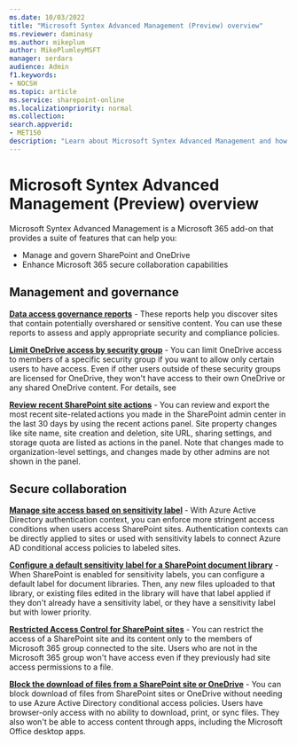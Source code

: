 ```yaml
---
ms.date: 10/03/2022
title: "Microsoft Syntex Advanced Management (Preview) overview"
ms.reviewer: daminasy
ms.author: mikeplum
author: MikePlumleyMSFT
manager: serdars
audience: Admin
f1.keywords:
- NOCSH
ms.topic: article
ms.service: sharepoint-online
ms.localizationpriority: normal
ms.collection:  
search.appverid:
- MET150
description: "Learn about Microsoft Syntex Advanced Management and how you can use it in your organization."
---
```


# Microsoft Syntex Advanced Management (Preview) overview
<!---
[!INCLUDE[Advanced Management](includes/advanced-management.md)]
--->
Microsoft Syntex Advanced Management is a Microsoft 365 add-on that provides a suite of features that can help you:

- Manage and govern SharePoint and OneDrive
- Enhance Microsoft 365 secure collaboration capabilities

<!---
Articles that cover features that use Syntex Advanced Management are designated with  [!INCLUDE[Advanced Management](includes/advanced-management.md)] at the top.
--->

## Management and governance

**[Data access governance reports](data-access-governance-reports.md)** - These reports help you discover sites that contain potentially overshared or sensitive content. You can use these reports to assess and apply appropriate security and compliance policies.

**[Limit OneDrive access by security group](limit-access.md)** - You can limit OneDrive access to members of a specific security group if you want to allow only certain users to have access. Even if other users outside of these security groups are licensed for OneDrive, they won't have access to their own OneDrive or any shared OneDrive content. For details, see 

**[Review recent SharePoint site actions](recent-actions-panel.md)** - You can review and export the most recent site-related actions you made in the SharePoint admin center in the last 30 days by using the recent actions panel. Site property changes like site name, site creation and deletion, site URL, sharing settings, and storage quota are listed as actions in the panel. Note that changes made to organization-level settings, and changes made by other admins are not shown in the panel.

## Secure collaboration

**[Manage site access based on sensitivity label](authentication-context-example.md)** - With Azure Active Directory authentication context, you can enforce more stringent access conditions when users access SharePoint sites. Authentication contexts can be directly applied to sites or used with sensitivity labels to connect Azure AD conditional access policies to labeled sites.

**[Configure a default sensitivity label for a SharePoint document library](/microsoft-365/compliance/sensitivity-labels-sharepoint-default-label)** - When SharePoint is enabled for sensitivity labels, you can configure a default label for document libraries. Then, any new files uploaded to that library, or existing files edited in the library will have that label applied if they don't already have a sensitivity label, or they have a sensitivity label but with lower priority.

**[Restricted Access Control for SharePoint sites](restricted-access-control.md)** - You can restrict the access of a SharePoint site and its content only to the members of Microsoft 365 group connected to the site. Users who are not in the Microsoft 365 group won't have access even if they previously had site access permissions to a file.

**[Block the download of files from a SharePoint site or OneDrive](block-download-from-sites.md)** - You can block download of files from SharePoint sites or OneDrive without needing to use Azure Active Directory conditional access policies. Users have browser-only access with no ability to download, print, or sync files. They also won't be able to access content through apps, including the Microsoft Office desktop apps.

